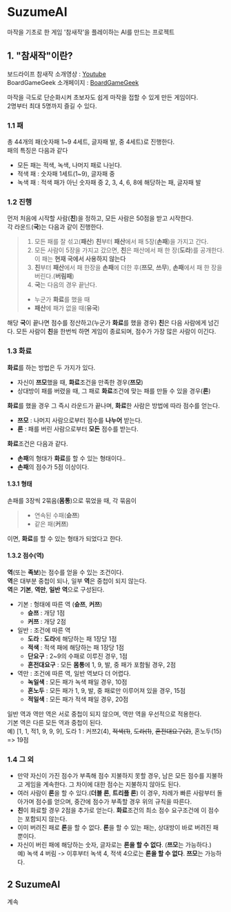 # SuzumeAI
마작을 기초로 한 게임 '참새작'을 플레이하는 AI를 만드는 프로젝트

## 1. "참새작"이란?
보드라이프 참새작 소개영상 : [Youtube][youtube1]  
BoardGameGeek 소개페이지 : [BoardGameGeek][boardgamegeek]

마작을 극도로 단순화시켜 초보자도 쉽게 마작을 접할 수 있게 만든 게임이다.  
2명부터 최대 5명까지 즐길 수 있다.

### 1.1 패
총 44개의 패(숫자패 1~9 4세트, 글자패 발, 중 4세트)로 진행한다.  
패의 특징은 다음과 같다
* 모든 패는 적색, 녹색, 나머지 패로 나뉜다.
* 적색 패 : 숫자패 1세트(1~9), 글자패 중
* 녹색 패 : 적색 패가 아닌 숫자패 중 2, 3, 4, 6, 8에 해당하는 패, 글자패 발

### 1.2 진행
먼저 처음에 시작할 사람(**친**)을 정하고, 모든 사람은 50점을 받고 시작한다.  
각 라운드(**국**)는 다음과 같이 진행한다.
> 1. 모든 패를 잘 섞고(**패산**) **친**부터 **패산**에서 패 5장(**손패**)을 가지고 간다.
> 2. 모든 사람이 5장을 가지고 갔으면, **친**은 패산에서 패 한 장(**도라**)를 공개한다.
이 패는 **현재 국에서 사용하지 않는다**
> 3. **친**부터 **패산**에서 패 한장을 **손패**에 더한 후(**쯔모**, **쓰무**), **손패**에서 패 한 장을 버린다.(**버림패**)
> 4. **국**는 다음의 경우 끝난다.  
> * 누군가 **화료**를 했을 때
> * **패산**에 패가 없을 때(**유국**)

해당 **국**이 끝나면 점수를 정산하고(누군가 **화료**를 했을 경우) **친**은 다음 사람에게 넘긴다.
모든 사람이 **친**을 한번씩 하면 게임이 종료되며, 점수가 가장 많은 사람이 이긴다.

### 1.3 화료
**화료**를 하는 방법은 두 가지가 있다.
* 자신이 **쯔모**했을 때, **화료**조건을 만족한 경우(**쯔모**)
* 상대방이 패를 버렸을 때, 그 패로 **화료**조건에 맞는 패를 만들 수 있을 경우(**론**)

**화료**를 했을 경우 그 즉시 라운드가 끝나며, **화료**한 사람은 방법에 따라 점수를 얻는다.
* **쯔모** : 나머지 사람으로부터 점수를 **나누어** 받는다.
* **론** : 패를 버린 사람으로부터 **모든** 점수를 받는다.

**화료**조건은 다음과 같다.
* **손패**의 형태가 **화료**를 할 수 있는 형태이다..
* **손패**의 점수가 5점 이상이다.

#### 1.3.1 형태
손패를 3장씩 2묶음(**몸통**)으로 묶었을 때, 각 묶음이
> * 연속된 수패(**슌쯔**)
> * 같은 패(**커쯔**)

이면, **화료**를 할 수 있는 형태가 되었다고 한다.

#### 1.3.2 점수(**역**)
**역**(또는 **족보**)는 점수를 얻을 수 있는 조건이다.  
**역**은 대부분 중첩이 되나, 일부 **역**은 중첩이 되지 않는다.  
**역**은 **기본**, **역만**, **일반** **역**으로 구성된다.
* 기본 : 형태에 따른 역 (**슌쯔**, **커쯔**)
  * **슌쯔** : 개당 1점
  * **커쯔** : 개당 2점
* 일반 : 조건에 따른 역
  * **도라** : **도라**에 해당하는 패 1장당 1점
  * **적색** : 적색 패에 해당하는 패 1장당 1점
  * **단요구** : 2~9의 수패로 이루진 경우, 1점
  * **혼전대요구** : 모든 **몸통**에 1, 9, 발, 중 패가 포함될 경우, 2점
* 역만 : 조건에 따른 역, 일반 역보다 더 어렵다.
  * **녹일색** : 모든 패가 녹색 패일 경우, 10점
  * **혼노두** : 모든 패가 1, 9, 발, 중 패로만 이루어져 있을 경우, 15점
  * **적일색** : 모든 패가 적색 패일 경우, 20점

일반 역과 역만 역은 서로 중첩이 되지 않으며, 역만 역을 우선적으로 적용한다.  
기본 역은 다른 모든 역과 중첩이 된다.  
예) [1, 1, 적1, 9, 9, 9], 도라 1 : 커쯔2(4), ~~적색(1)~~, ~~도라(1)~~, ~~혼전대요구(2)~~, 혼노두(15) => 19점

### 1.4 그 외
* 만약 자신이 가진 점수가 부족해 점수 지불하지 못할 경우, 남은 모든 점수를 지불하고 게임을 계속한다. 그 차이에 대한 점수는 지불하지 않아도 된다.
* 여러 사람이 **론**을 할 수 있다.(**더블 론**, **트리플 론**) 이 경우, 차례가 빠른 사람부터 돌아가며 점수를 얻으며, 중간에 점수가 부족할 경우 위의 규칙을 따른다.
* **친**이 화료할 경우 2점을 추가로 얻는다. **화료**조건의 최소 점수 요구조건에 이 점수는 포함되지 않는다.
* 이미 버려진 패로 **론**을 할 수 없다. **론**을 할 수 있는 패는, 상대방이 바로 버려진 패 뿐이다.
* 자신이 버린 패에 해당하는 숫자, 글자로는 **론을 할 수 없다**.
  (**쯔모**는 가능하다.)  
예) 녹색 4 버림 -> 이후부터 녹색 4, 적색 4으로는 **론을 할 수 없다**. **쯔모**는 가능하다.

## 2 SuzumeAI
계속


[youtube1]:https://www.youtube.com/watch?v=OaSuOgxQZTw  
[boardgamegeek]:https://boardgamegeek.com/boardgame/268665/suzume-jong